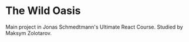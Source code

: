 # The Wild Oasis

Main project in Jonas Schmedtmann's Ultimate React Course.
Studied by Maksym Zolotarov.

